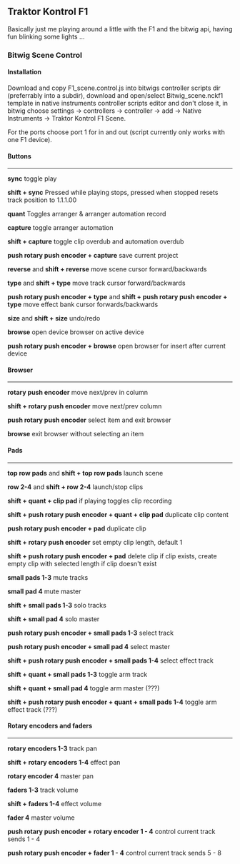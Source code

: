 ## Traktor Kontrol F1

Basically just me playing around a little with the F1 and the bitwig api, having fun blinking some lights ...

### Bitwig Scene Control

#### Installation
Download and copy F1_scene.control.js into bitwigs controller scripts dir (preferrably into a subdir), download and open/select Bitwig_scene.nckf1 template in native instruments controller scripts editor and don't close it, in bitwig choose settings -> controllers -> controller -> add -> Native Instruments -> Traktor Kontrol F1 Scene.

For the ports choose port 1 for in and out (script currently only works with one F1 device).

#### Buttons
---
**sync** toggle play

**shift + sync** Pressed while playing stops, pressed when stopped resets track position to 1.1.1.00

**quant** Toggles arranger & arranger automation record

**capture** toggle arranger automation

**shift + capture** toggle clip overdub and automation overdub

**push rotary push encoder + capture** save current project

**reverse** and **shift + reverse** move scene cursor forward/backwards

**type** and **shift + type** move track cursor forward/backwards

**push rotary push encoder + type** and **shift + push rotary push encoder + type** move effect bank cursor forwards/backwards

**size** and **shift + size** undo/redo

**browse** open device browser on active device

**push rotary push encoder + browse** open browser for insert after current device

#### Browser
---
**rotary push encoder** move next/prev in column

**shift + rotary push encoder** move next/prev column

**push rotary push encoder** select item and exit browser

**browse** exit browser without selecting an item

#### Pads
---
**top row pads** and **shift + top row pads** launch scene

**row 2-4** and **shift + row 2-4** launch/stop clips

**shift + quant + clip pad** if playing toggles clip recording 

**shift + push rotary push encoder + quant + clip pad** duplicate clip content

**push rotary push encoder + pad** duplicate clip

**shift + rotary push encoder** set empty clip length, default 1

**shift + push rotary push encoder + pad** delete clip if clip exists, create empty clip with selected length if clip doesn't exist

**small pads 1-3** mute tracks

**small pad 4** mute master

**shift + small pads 1-3** solo tracks

**shift + small pad 4** solo master

**push rotary push encoder + small pads 1-3** select track

**push rotary push encoder + small pad 4** select master

**shift + push rotary push encoder + small pads 1-4** select effect track

**shift + quant + small pads 1-3** toggle arm track

**shift + quant + small pad 4** toggle arm master (???)

**shift + push rotary push encoder + quant + small pads 1-4** toggle arm effect track (???)

#### Rotary encoders and faders
---
**rotary encoders 1-3** track pan

**shift + rotary encoders 1-4** effect pan

**rotary encoder 4** master pan

**faders 1-3** track volume

**shift + faders 1-4** effect volume

**fader 4** master volume

**push rotary push encoder + rotary encoder 1 - 4** control current track sends 1 - 4

**push rotary push encoder + fader 1 - 4** control current track sends 5 - 8
